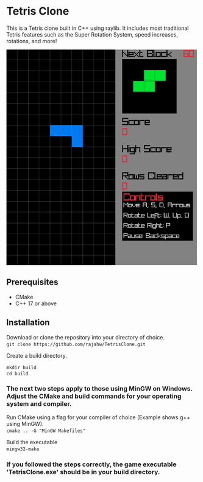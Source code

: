 # Tetris Clone

This is a Tetris clone built in C++ using raylib. It includes most traditional Tetris features such as the Super Rotation System, speed increases, rotations, and more!

![example image](example.png)

## Prerequisites
- CMake
- C++ 17 or above

## Installation
Download or clone the repository into your directory of choice.<br>
```git clone https://github.com/rajahw/TetrisClone.git```

Create a build directory.<br>
```
mkdir build
cd build
```

### The next two steps apply to those using MinGW on Windows. Adjust the CMake and build commands for your operating system and compiler.

Run CMake using a flag for your compiler of choice (Example shows g++ using MinGW).<br>
```cmake .. -G "MinGW Makefiles"```

Build the executable<br>
```mingw32-make```

### If you followed the steps correctly, the game executable 'TetrisClone.exe' should be in your build directory.